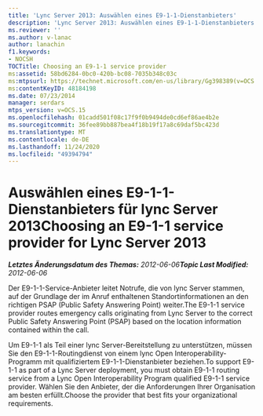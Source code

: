 ```yaml
---
title: 'Lync Server 2013: Auswählen eines E9-1-1-Dienstanbieters'
description: 'Lync Server 2013: Auswählen eines E9-1-1-Dienstanbieters'
ms.reviewer: ''
ms.author: v-lanac
author: lanachin
f1.keywords:
- NOCSH
TOCTitle: Choosing an E9-1-1 service provider
ms:assetid: 58bd6284-0bc0-420b-bc08-7035b348c03c
ms:mtpsurl: https://technet.microsoft.com/en-us/library/Gg398389(v=OCS.15)
ms:contentKeyID: 48184198
ms.date: 07/23/2014
manager: serdars
mtps_version: v=OCS.15
ms.openlocfilehash: 01cadd501f08c17f9f0b9494de0cd6ef86ae4b2e
ms.sourcegitcommit: 36fee89bb887bea4f18b19f17a8c69daf5bc423d
ms.translationtype: MT
ms.contentlocale: de-DE
ms.lasthandoff: 11/24/2020
ms.locfileid: "49394794"
---
```

# <a name="choosing-an-e9-1-1-service-provider-for-lync-server-2013"></a><span data-ttu-id="b5397-103">Auswählen eines E9-1-1-Dienstanbieters für lync Server 2013</span><span class="sxs-lookup"><span data-stu-id="b5397-103">Choosing an E9-1-1 service provider for Lync Server 2013</span></span>

<div data-xmlns="http://www.w3.org/1999/xhtml">

<div class="topic" data-xmlns="http://www.w3.org/1999/xhtml" data-msxsl="urn:schemas-microsoft-com:xslt" data-cs="https://msdn.microsoft.com/">

<div data-asp="https://msdn2.microsoft.com/asp">



</div>

<div id="mainSection">

<div id="mainBody"><span data-ttu-id="b5397-104">

<span> </span></span><span class="sxs-lookup"><span data-stu-id="b5397-104">

<span> </span></span></span>

<span data-ttu-id="b5397-105">_**Letztes Änderungsdatum des Themas:** 2012-06-06_</span><span class="sxs-lookup"><span data-stu-id="b5397-105">_**Topic Last Modified:** 2012-06-06_</span></span>

<span data-ttu-id="b5397-106">Der E9-1-1-Service-Anbieter leitet Notrufe, die von lync Server stammen, auf der Grundlage der im Anruf enthaltenen Standortinformationen an den richtigen PSAP (Public Safety Answering Point) weiter.</span><span class="sxs-lookup"><span data-stu-id="b5397-106">The E9-1-1 service provider routes emergency calls originating from Lync Server to the correct Public Safety Answering Point (PSAP) based on the location information contained within the call.</span></span>

<span data-ttu-id="b5397-107">Um E9-1-1 als Teil einer lync Server-Bereitstellung zu unterstützen, müssen Sie den E9-1-1-Routingdienst von einem lync Open Interoperability-Programm mit qualifiziertem E9-1-1-Dienstanbieter beziehen.</span><span class="sxs-lookup"><span data-stu-id="b5397-107">To support E9-1-1 as part of a Lync Server deployment, you must obtain E9-1-1 routing service from a Lync Open Interoperability Program qualified E9-1-1 service provider.</span></span> <span data-ttu-id="b5397-108">Wählen Sie den Anbieter, der die Anforderungen Ihrer Organisation am besten erfüllt.</span><span class="sxs-lookup"><span data-stu-id="b5397-108">Choose the provider that best fits your organizational requirements.</span></span>

<span data-ttu-id="b5397-109"></div>

<span> </span>

</div>

</div>

</span><span class="sxs-lookup"><span data-stu-id="b5397-109"></div>

<span> </span>

</div>

</div>

</span></span></div>

